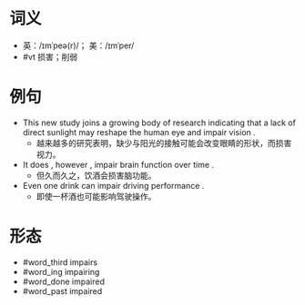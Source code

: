 # 词义
- 英：/ɪmˈpeə(r)/； 美：/ɪmˈper/
- #vt 损害；削弱
# 例句
- This new study joins a growing body of research indicating that a lack of direct sunlight may reshape the human eye and impair vision .
	- 越来越多的研究表明，缺少与阳光的接触可能会改变眼睛的形状，而损害视力。
- It does , however , impair brain function over time .
	- 但久而久之，饮酒会损害脑功能。
- Even one drink can impair driving performance .
	- 即使一杯酒也可能影响驾驶操作。
# 形态
- #word_third impairs
- #word_ing impairing
- #word_done impaired
- #word_past impaired
